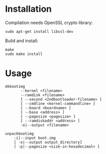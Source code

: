 # Installation

Compilation needs OpenSSL crypto library:

    sudo apt-get install libssl-dev
    
Build and install:

    make
    sudo make install

# Usage

```
mkbootimg
       --kernel <filename>
       --ramdisk <filename>
       [ --second <2ndbootloader-filename> ]
       [ --cmdline <kernel-commandline> ]
       [ --board <boardname> ]
       [ --base <address> ]
       [ --pagesize <pagesize> ]
       [ --ramdiskaddr <address> ]
       -o|--output <filename>
```
```
unpackbootimg
	-i|--input boot.img
	[ -o|--output output_directory]
	[ -p|--pagesize <size-in-hexadecimal> ]

```
